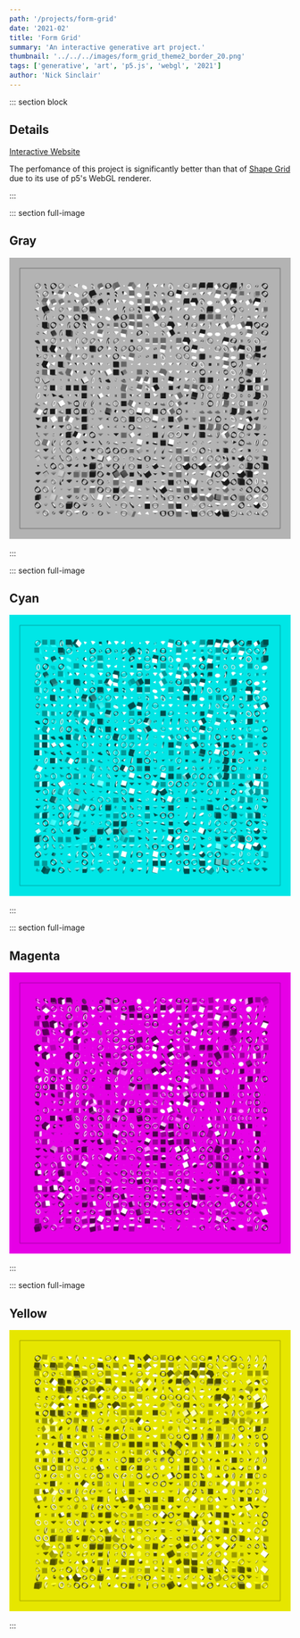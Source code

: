 ```yaml
---
path: '/projects/form-grid'
date: '2021-02'
title: 'Form Grid'
summary: 'An interactive generative art project.'
thumbnail: '../../../images/form_grid_theme2_border_20.png'
tags: ['generative', 'art', 'p5.js', 'webgl', '2021']
author: 'Nick Sinclair'
---
```


::: section block

## Details

[Interactive Website](https://nicksinclair.github.io/form-grid)

The perfomance of this project is significantly better than that of [Shape Grid](nicksinclair.github.io/projects/shape-grid) due to its use of p5's WebGL renderer.

:::

::: section full-image

## Gray

![Form Grid Gray](../../../images/form_grid_theme1_border_20.png)

:::

::: section full-image

## Cyan

![Form Grid Cyan](../../../images/form_grid_theme2_border_20.png)

:::

::: section full-image

## Magenta

![Form Grid Magenta](../../../images/form_grid_theme3_border_20.png)

:::

::: section full-image

## Yellow

![Form Grid Yellow](../../../images/form_grid_theme4_border_20.png)

:::

